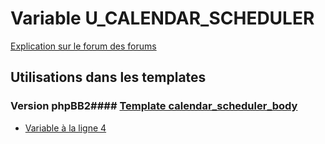 # Variable U_CALENDAR_SCHEDULER
[Explication sur le forum des forums](http://forum.forumactif.com/t294113-listing-des-variables#U_CALENDAR_SCHEDULER)
## Utilisations dans les templates
### Version phpBB2#### [Template calendar_scheduler_body](subsilver/calendar_scheduler_body.md)
* [Variable à la ligne 4](../subsilver/calendar_scheduler_body.tpl#L4)